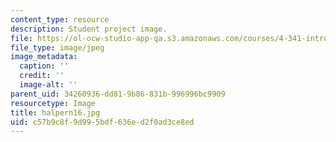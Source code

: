 ```yaml
---
content_type: resource
description: Student project image.
file: https://ol-ocw-studio-app-qa.s3.amazonaws.com/courses/4-341-introduction-to-photography-fall-2002/c57b9c8f9d995bdf636ed2f0ad3ce8ed_halpern16.jpg
file_type: image/jpeg
image_metadata:
  caption: ''
  credit: ''
  image-alt: ''
parent_uid: 34260936-dd81-9b86-831b-996996bc9909
resourcetype: Image
title: halpern16.jpg
uid: c57b9c8f-9d99-5bdf-636e-d2f0ad3ce8ed
---
```

